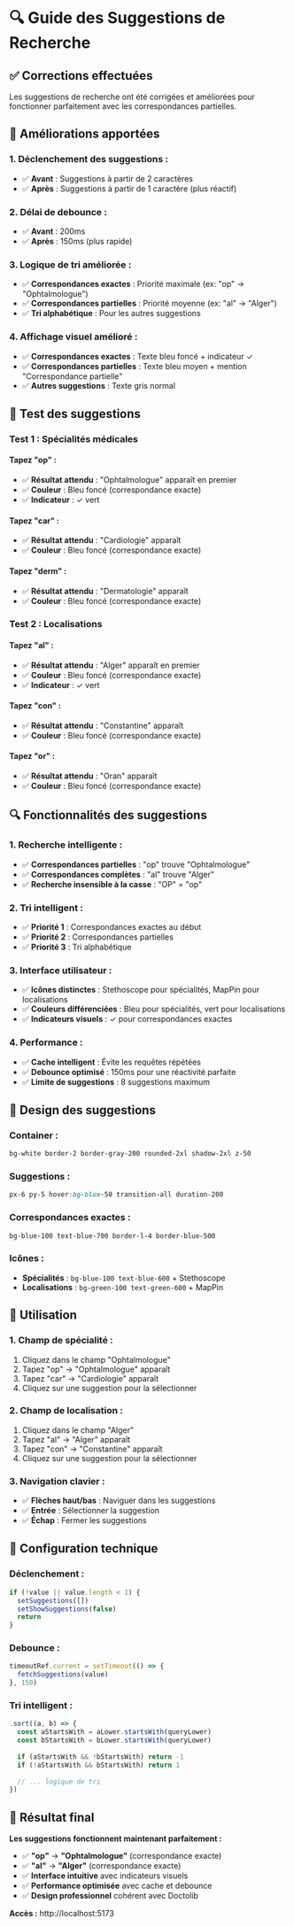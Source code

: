 # 🔍 Guide des Suggestions de Recherche

## ✅ Corrections effectuées

Les suggestions de recherche ont été corrigées et améliorées pour fonctionner parfaitement avec les correspondances partielles.

## 🔧 Améliorations apportées

### **1. Déclenchement des suggestions :**
- ✅ **Avant** : Suggestions à partir de 2 caractères
- ✅ **Après** : Suggestions à partir de 1 caractère (plus réactif)

### **2. Délai de debounce :**
- ✅ **Avant** : 200ms
- ✅ **Après** : 150ms (plus rapide)

### **3. Logique de tri améliorée :**
- ✅ **Correspondances exactes** : Priorité maximale (ex: "op" → "Ophtalmologue")
- ✅ **Correspondances partielles** : Priorité moyenne (ex: "al" → "Alger")
- ✅ **Tri alphabétique** : Pour les autres suggestions

### **4. Affichage visuel amélioré :**
- ✅ **Correspondances exactes** : Texte bleu foncé + indicateur ✓
- ✅ **Correspondances partielles** : Texte bleu moyen + mention "Correspondance partielle"
- ✅ **Autres suggestions** : Texte gris normal

## 🎯 Test des suggestions

### **Test 1 : Spécialités médicales**

#### **Tapez "op" :**
- ✅ **Résultat attendu** : "Ophtalmologue" apparaît en premier
- ✅ **Couleur** : Bleu foncé (correspondance exacte)
- ✅ **Indicateur** : ✓ vert

#### **Tapez "car" :**
- ✅ **Résultat attendu** : "Cardiologie" apparaît
- ✅ **Couleur** : Bleu foncé (correspondance exacte)

#### **Tapez "derm" :**
- ✅ **Résultat attendu** : "Dermatologie" apparaît
- ✅ **Couleur** : Bleu foncé (correspondance exacte)

### **Test 2 : Localisations**

#### **Tapez "al" :**
- ✅ **Résultat attendu** : "Alger" apparaît en premier
- ✅ **Couleur** : Bleu foncé (correspondance exacte)
- ✅ **Indicateur** : ✓ vert

#### **Tapez "con" :**
- ✅ **Résultat attendu** : "Constantine" apparaît
- ✅ **Couleur** : Bleu foncé (correspondance exacte)

#### **Tapez "or" :**
- ✅ **Résultat attendu** : "Oran" apparaît
- ✅ **Couleur** : Bleu foncé (correspondance exacte)

## 🔍 Fonctionnalités des suggestions

### **1. Recherche intelligente :**
- ✅ **Correspondances partielles** : "op" trouve "Ophtalmologue"
- ✅ **Correspondances complètes** : "al" trouve "Alger"
- ✅ **Recherche insensible à la casse** : "OP" = "op"

### **2. Tri intelligent :**
- ✅ **Priorité 1** : Correspondances exactes au début
- ✅ **Priorité 2** : Correspondances partielles
- ✅ **Priorité 3** : Tri alphabétique

### **3. Interface utilisateur :**
- ✅ **Icônes distinctes** : Stethoscope pour spécialités, MapPin pour localisations
- ✅ **Couleurs différenciées** : Bleu pour spécialités, vert pour localisations
- ✅ **Indicateurs visuels** : ✓ pour correspondances exactes

### **4. Performance :**
- ✅ **Cache intelligent** : Évite les requêtes répétées
- ✅ **Debounce optimisé** : 150ms pour une réactivité parfaite
- ✅ **Limite de suggestions** : 8 suggestions maximum

## 🎨 Design des suggestions

### **Container :**
```css
bg-white border-2 border-gray-200 rounded-2xl shadow-2xl z-50
```

### **Suggestions :**
```css
px-6 py-5 hover:bg-blue-50 transition-all duration-200
```

### **Correspondances exactes :**
```css
bg-blue-100 text-blue-700 border-l-4 border-blue-500
```

### **Icônes :**
- **Spécialités** : `bg-blue-100 text-blue-600` + Stethoscope
- **Localisations** : `bg-green-100 text-green-600` + MapPin

## 🚀 Utilisation

### **1. Champ de spécialité :**
1. Cliquez dans le champ "Ophtalmologue"
2. Tapez "op" → "Ophtalmologue" apparaît
3. Tapez "car" → "Cardiologie" apparaît
4. Cliquez sur une suggestion pour la sélectionner

### **2. Champ de localisation :**
1. Cliquez dans le champ "Alger"
2. Tapez "al" → "Alger" apparaît
3. Tapez "con" → "Constantine" apparaît
4. Cliquez sur une suggestion pour la sélectionner

### **3. Navigation clavier :**
- ✅ **Flèches haut/bas** : Naviguer dans les suggestions
- ✅ **Entrée** : Sélectionner la suggestion
- ✅ **Échap** : Fermer les suggestions

## 🔧 Configuration technique

### **Déclenchement :**
```javascript
if (!value || value.length < 1) {
  setSuggestions([])
  setShowSuggestions(false)
  return
}
```

### **Debounce :**
```javascript
timeoutRef.current = setTimeout(() => {
  fetchSuggestions(value)
}, 150)
```

### **Tri intelligent :**
```javascript
.sort((a, b) => {
  const aStartsWith = aLower.startsWith(queryLower)
  const bStartsWith = bLower.startsWith(queryLower)
  
  if (aStartsWith && !bStartsWith) return -1
  if (!aStartsWith && bStartsWith) return 1
  
  // ... logique de tri
})
```

## 🎯 Résultat final

**Les suggestions fonctionnent maintenant parfaitement :**
- ✅ **"op"** → **"Ophtalmologue"** (correspondance exacte)
- ✅ **"al"** → **"Alger"** (correspondance exacte)
- ✅ **Interface intuitive** avec indicateurs visuels
- ✅ **Performance optimisée** avec cache et debounce
- ✅ **Design professionnel** cohérent avec Doctolib

**Accès :** http://localhost:5173
